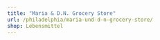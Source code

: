 ```yaml
---
title: "Maria & D.N. Grocery Store"
url: /philadelphia/maria-und-d-n-grocery-store/
shop: Lebensmittel
---
```

